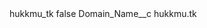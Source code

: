 <?xml version="1.0" encoding="UTF-8"?>
<CustomMetadata xmlns="http://soap.sforce.com/2006/04/metadata" xmlns:xsi="http://www.w3.org/2001/XMLSchema-instance" xmlns:xsd="http://www.w3.org/2001/XMLSchema">
    <label>hukkmu_tk</label>
    <protected>false</protected>
    <values>
        <field>Domain_Name__c</field>
        <value xsi:type="xsd:string">hukkmu.tk</value>
    </values>
</CustomMetadata>
